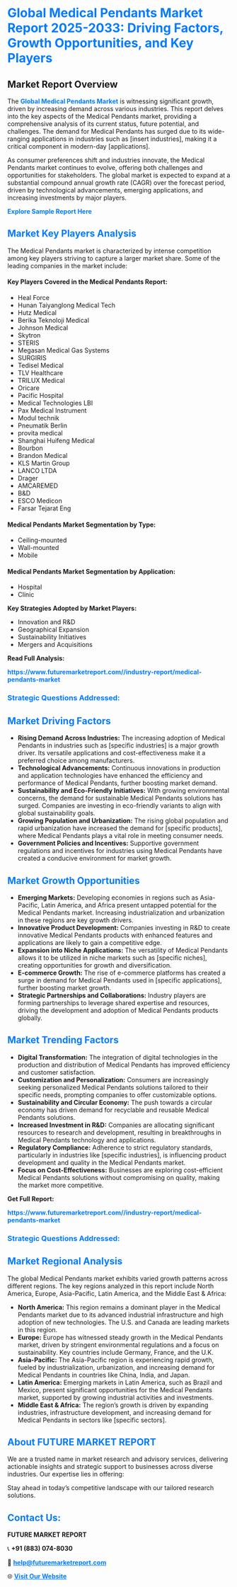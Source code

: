 <h1 style="color: #007BFF;">Global Medical Pendants Market Report 2025-2033: Driving Factors, Growth Opportunities, and Key Players</h1>

<section id="overview">
<h2>Market Report Overview</h2>
<p>The <a href="https://www.futuremarketreport.com//industry-report/medical-pendants-market" style="color: #007BFF; text-decoration: none;"><strong>Global Medical Pendants Market</strong></a> is witnessing significant growth, driven by increasing demand across various industries. This report delves into the key aspects of the Medical Pendants market, providing a comprehensive analysis of its current status, future potential, and challenges. The demand for Medical Pendants has surged due to its wide-ranging applications in industries such as [insert industries], making it a critical component in modern-day [applications].</p>
<p>As consumer preferences shift and industries innovate, the Medical Pendants market continues to evolve, offering both challenges and opportunities for stakeholders. The global market is expected to expand at a substantial compound annual growth rate (CAGR) over the forecast period, driven by technological advancements, emerging applications, and increasing investments by major players.</p>
</section>

<section id="overview">
<p><a href="https://www.futuremarketreport.com//request-sample/reportId=55726" style="color: #007BFF; text-decoration: none;"><strong>Explore Sample Report Here</strong></a></p>
</section>

<section id="key-players">
<h2 style="color: #007BFF;">Market Key Players Analysis</h2>
<p>The Medical Pendants market is characterized by intense competition among key players striving to capture a larger market share. Some of the leading companies in the market include:</p>
<h4>Key Players Covered in the Medical Pendants Report:</h4>
<ul><li>Heal Force</li><li>Hunan Taiyanglong Medical Tech</li><li>Hutz Medical</li><li>Berika Teknoloji Medical</li><li>Johnson Medical</li><li>Skytron</li><li>STERIS</li><li>Megasan Medical Gas Systems</li><li>SURGIRIS</li><li>Tedisel Medical</li><li>TLV Healthcare</li><li>TRILUX Medical</li><li>Oricare</li><li>Pacific Hospital</li><li>Medical Technologies LBI</li><li>Pax Medical Instrument</li><li>Modul technik</li><li>Pneumatik Berlin</li><li>provita medical</li><li>Shanghai Huifeng Medical</li><li>Bourbon</li><li>Brandon Medical</li><li>KLS Martin Group</li><li>LANCO LTDA</li><li>Drager</li><li>AMCAREMED</li><li>B&amp;D</li><li>ESCO Medicon</li><li>Farsar Tejarat Eng</li></ul>
<h4>Medical Pendants Market Segmentation by Type:</h4>
<ul><li>Ceiling-mounted</li><li>Wall-mounted</li><li>Mobile</li></ul>

<h4>Medical Pendants Market Segmentation by Application:</h4>
<ul><li>Hospital</li><li>Clinic</li></ul>
<p><strong>Key Strategies Adopted by Market Players:</strong></p>
<ul>
<li>Innovation and R&D</li>
<li>Geographical Expansion</li>
<li>Sustainability Initiatives</li>
<li>Mergers and Acquisitions</li>
</ul>
</section>

<section>
<p><strong>Read Full Analysis: </strong></p><a href="https://www.futuremarketreport.com//industry-report/medical-pendants-market" style="color: #007BFF; text-decoration: none;"><strong>https://www.futuremarketreport.com//industry-report/medical-pendants-market</strong></a>
<h3 style="color: #007BFF;">Strategic Questions Addressed:</h3>
</section>

<section id="driving-factors">
<h2 style="color: #007BFF;">Market Driving Factors</h2>
<ul>
<li><strong>Rising Demand Across Industries:</strong> The increasing adoption of Medical Pendants in industries such as [specific industries] is a major growth driver. Its versatile applications and cost-effectiveness make it a preferred choice among manufacturers.</li>
<li><strong>Technological Advancements:</strong> Continuous innovations in production and application technologies have enhanced the efficiency and performance of Medical Pendants, further boosting market demand.</li>
<li><strong>Sustainability and Eco-Friendly Initiatives:</strong> With growing environmental concerns, the demand for sustainable Medical Pendants solutions has surged. Companies are investing in eco-friendly variants to align with global sustainability goals.</li>
<li><strong>Growing Population and Urbanization:</strong> The rising global population and rapid urbanization have increased the demand for [specific products], where Medical Pendants plays a vital role in meeting consumer needs.</li>
<li><strong>Government Policies and Incentives:</strong> Supportive government regulations and incentives for industries using Medical Pendants have created a conducive environment for market growth.</li>
</ul>
</section>

<section id="growth-opportunities">
<h2 style="color: #007BFF;">Market Growth Opportunities</h2>
<ul>
<li><strong>Emerging Markets:</strong> Developing economies in regions such as Asia-Pacific, Latin America, and Africa present untapped potential for the Medical Pendants market. Increasing industrialization and urbanization in these regions are key growth drivers.</li>
<li><strong>Innovative Product Development:</strong> Companies investing in R&D to create innovative Medical Pendants products with enhanced features and applications are likely to gain a competitive edge.</li>
<li><strong>Expansion into Niche Applications:</strong> The versatility of Medical Pendants allows it to be utilized in niche markets such as [specific niches], creating opportunities for growth and diversification.</li>
<li><strong>E-commerce Growth:</strong> The rise of e-commerce platforms has created a surge in demand for Medical Pendants used in [specific applications], further boosting market growth.</li>
<li><strong>Strategic Partnerships and Collaborations:</strong> Industry players are forming partnerships to leverage shared expertise and resources, driving the development and adoption of Medical Pendants products globally.</li>
</ul>
</section>

<section id="trending-factors">
<h2 style="color: #007BFF;">Market Trending Factors</h2>
<ul>
<li><strong>Digital Transformation:</strong> The integration of digital technologies in the production and distribution of Medical Pendants has improved efficiency and customer satisfaction.</li>
<li><strong>Customization and Personalization:</strong> Consumers are increasingly seeking personalized Medical Pendants solutions tailored to their specific needs, prompting companies to offer customizable options.</li>
<li><strong>Sustainability and Circular Economy:</strong> The push towards a circular economy has driven demand for recyclable and reusable Medical Pendants solutions.</li>
<li><strong>Increased Investment in R&D:</strong> Companies are allocating significant resources to research and development, resulting in breakthroughs in Medical Pendants technology and applications.</li>
<li><strong>Regulatory Compliance:</strong> Adherence to strict regulatory standards, particularly in industries like [specific industries], is influencing product development and quality in the Medical Pendants market.</li>
<li><strong>Focus on Cost-Effectiveness:</strong> Businesses are exploring cost-efficient Medical Pendants solutions without compromising on quality, making the market more competitive.</li>
</ul>
</section>

<section>
<p><strong>Get Full Report: </strong></p><a href="https://www.futuremarketreport.com//industry-report/medical-pendants-market" style="color: #007BFF; text-decoration: none;"><strong>https://www.futuremarketreport.com//industry-report/medical-pendants-market</strong></a>
<h3 style="color: #007BFF;">Strategic Questions Addressed:</h3>
</section>


<section id="regional-analysis">
<h2 style="color: #007BFF;">Market Regional Analysis</h2>
<p>The global Medical Pendants market exhibits varied growth patterns across different regions. The key regions analyzed in this report include North America, Europe, Asia-Pacific, Latin America, and the Middle East & Africa:</p>
<ul>
<li><strong>North America:</strong> This region remains a dominant player in the Medical Pendants market due to its advanced industrial infrastructure and high adoption of new technologies. The U.S. and Canada are leading markets in this region.</li>
<li><strong>Europe:</strong> Europe has witnessed steady growth in the Medical Pendants market, driven by stringent environmental regulations and a focus on sustainability. Key countries include Germany, France, and the U.K.</li>
<li><strong>Asia-Pacific:</strong> The Asia-Pacific region is experiencing rapid growth, fueled by industrialization, urbanization, and increasing demand for Medical Pendants in countries like China, India, and Japan.</li>
<li><strong>Latin America:</strong> Emerging markets in Latin America, such as Brazil and Mexico, present significant opportunities for the Medical Pendants market, supported by growing industrial activities and investments.</li>
<li><strong>Middle East & Africa:</strong> The region’s growth is driven by expanding industries, infrastructure development, and increasing demand for Medical Pendants in sectors like [specific sectors].</li>
</ul>
</section>

<footer>
<h2 style="color: #007BFF;">About FUTURE MARKET REPORT</h2>
<p>We are a trusted name in market research and advisory services, delivering actionable insights and strategic support to businesses across diverse industries. Our expertise lies in offering:</p>

<p>Stay ahead in today’s competitive landscape with our tailored research solutions.</p>

<h2 style="color: #007BFF;">Contact Us:</h2>
<p><strong>FUTURE MARKET REPORT</strong></p>
<p>📞 <strong>+91 (883) 074-8030</strong></p>
<p>📧 <strong><a href="mailto:help@futuremarketreport.com" style="color: #007BFF;">help@futuremarketreport.com</a></strong></p>
<p>🌐 <strong><a href="https://www.futuremarketreport.com/" style="color: #007BFF;">Visit Our Website</a></strong></p>
</footer>
